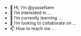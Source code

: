 - 👋 Hi, I’m @yussefsem
- 👀 I’m interested in ...
- 🌱 I’m currently learning ...
- 💞️ I’m looking to collaborate on ...
- 📫 How to reach me ...

<!---
yussefsem/yussefsem is a ✨ special ✨ repository because its `README.md` (this file) appears on your GitHub profile.
You can click the Preview link to take a look at your changes.
--->
